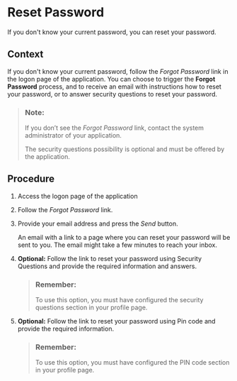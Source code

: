 <!-- loioc821f3fdc558465db6950399672090e7 -->

# Reset Password

If you don't know your current password, you can reset your password.



## Context

If you don't know your current password, follow the *Forgot Password* link in the logon page of the application. You can choose to trigger the **Forgot Password** process, and to receive an email with instructions how to reset your password, or to answer security questions to reset your password.

> ### Note:  
> If you don’t see the *Forgot Password* link, contact the system administrator of your application.
> 
> The security questions possibility is optional and must be offered by the application.



## Procedure

1.  Access the logon page of the application

2.  Follow the *Forgot Password* link.

3.  Provide your email address and press the *Send* button.

    An email with a link to a page where you can reset your password will be sent to you. The email might take a few minutes to reach your inbox.

4.  **Optional:** Follow the link to reset your password using Security Questions and provide the required information and answers.

    > ### Remember:  
    > To use this option, you must have configured the security questions section in your profile page.

5.  **Optional:** Follow the link to reset your password using Pin code and provide the required information.

    > ### Remember:  
    > To use this option, you must have configured the PIN code section in your profile page.


